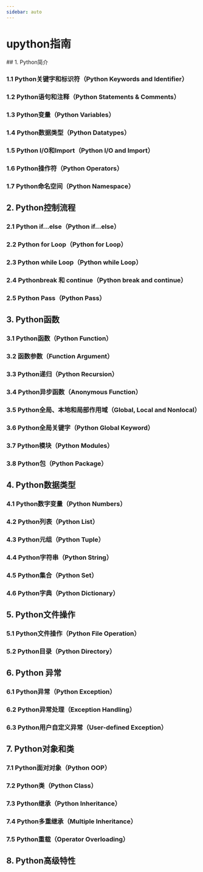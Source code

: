 ```yaml
---
sidebar: auto
---
```


# upython指南

<Bit/>
## 1. Python简介

### 1.1 Python关键字和标识符（Python Keywords and Identifier）
### 1.2 Python语句和注释（Python Statements & Comments）
### 1.3 Python变量（Python Variables）
### 1.4 Python数据类型（Python Datatypes）
### 1.5 Python I/O和Import（Python I/O and Import）
### 1.6 Python操作符（Python Operators）
### 1.7 Python命名空间（Python Namespace）


## 2. Python控制流程

### 2.1 Python if...else（Python if...else）
### 2.2 Python for Loop（Python for Loop）
### 2.3 Python while Loop（Python while Loop）
### 2.4 Pythonbreak 和 continue（Python break and continue）
### 2.5 Python Pass（Python Pass）


## 3. Python函数

### 3.1 Python函数（Python Function）
### 3.2 函数参数（Function Argument）
### 3.3 Python递归（Python Recursion）
### 3.4 Python异步函数（Anonymous Function）
### 3.5 Python全局、本地和局部作用域（Global, Local and Nonlocal）
### 3.6 Python全局关键字（Python Global Keyword）
### 3.7 Python模块（Python Modules）
### 3.8 Python包（Python Package）

## 4. Python数据类型

### 4.1 Python数字变量（Python Numbers）
### 4.2 Python列表（Python List）
### 4.3 Python元组（Python Tuple）
### 4.4 Python字符串（Python String）
### 4.5 Python集合（Python Set）
### 4.6 Python字典（Python Dictionary）

## 5. Python文件操作

### 5.1 Python文件操作（Python File Operation）
### 5.2 Python目录（Python Directory）

## 6. Python 异常
### 6.1 Python异常（Python Exception）
### 6.2 Python异常处理（Exception Handling）
### 6.3 Python用户自定义异常（User-defined Exception）

## 7. Python对象和类

### 7.1 Python面对对象（Python OOP）
### 7.2 Python类（Python Class）
### 7.3 Python继承（Python Inheritance）
### 7.4 Python多重继承（Multiple Inheritance）
### 7.5 Python重载（Operator Overloading）


## 8. Python高级特性
 